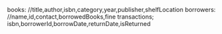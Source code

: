 books: //title,author,isbn,category,year,publisher,shelfLocation
borrowers: //name,id,contact,borrowedBooks,fine
transactions; isbn,borrowerId,borrowDate,returnDate,isReturned
